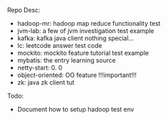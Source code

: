 Repo Desc:
- hadoop-mr: hadoop map reduce functionality test
- jvm-lab: a few of jvm investigation test example
- kafka: kafka java client nothing special...
- lc: leetcode answer test code
- mockito: mockito feature tutorial test example
- mybatis: the entry learning source
- netty-start: 0. 0
- object-oriented: OO feature !!!important!!!
- zk: java zk client tut

Todo:
- Document how to setup hadoop test env
